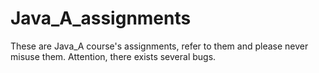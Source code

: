 # Java_A_assignments
These are Java_A course's assignments, refer to them and please never misuse them. Attention, there exists several bugs.

